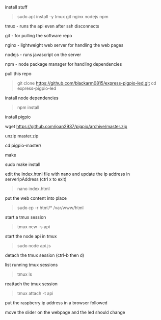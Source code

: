 install stuff
> sudo apt install -y tmux git nginx nodejs npm

tmux - runs the api even after ssh disconnects

git - for pulling the software repo

nginx - lightweight web server for handling the web pages

nodejs - runs javascript on the server

npm - node package manager for handling dependencies


pull this repo
> git clone https://github.com/blackarm0815/express-pigpio-led.git
> cd express-pigpio-led

install node dependencies
> npm install


install pigpio

wget https://github.com/joan2937/pigpio/archive/master.zip

unzip master.zip 

cd pigpio-master/

make

sudo make install




edit the index.html file with nano and update the ip address in serverIpAddress (ctrl x to exit)
> nano index.html

put the web content into place

> sudo cp -r html/* /var/www/html

start a tmux session
> tmux new -s api

start the node api in tmux
> sudo node api.js

detach the tmux session (ctrl-b then d)

list running tmux sessions
> tmux ls

reattach the tmux session
> tmux attach -t api

put the raspberry ip address in a browser followed

move the slider on the webpage and the led should change